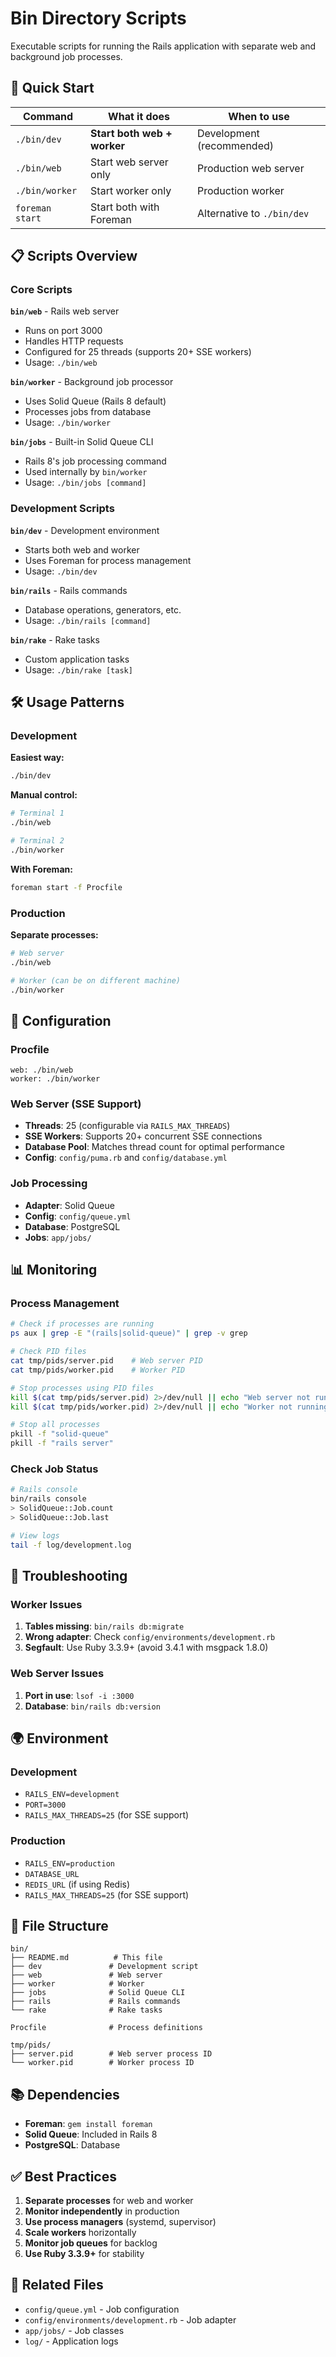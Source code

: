 # Bin Directory Scripts

Executable scripts for running the Rails application with separate web and background job processes.

## 🚀 Quick Start

| Command | What it does | When to use |
|---------|-------------|-------------|
| `./bin/dev` | **Start both web + worker** | Development (recommended) |
| `./bin/web` | Start web server only | Production web server |
| `./bin/worker` | Start worker only | Production worker |
| `foreman start` | Start both with Foreman | Alternative to `./bin/dev` |

## 📋 Scripts Overview

### Core Scripts

**`bin/web`** - Rails web server
- Runs on port 3000
- Handles HTTP requests
- Configured for 25 threads (supports 20+ SSE workers)
- Usage: `./bin/web`

**`bin/worker`** - Background job processor
- Uses Solid Queue (Rails 8 default)
- Processes jobs from database
- Usage: `./bin/worker`

**`bin/jobs`** - Built-in Solid Queue CLI
- Rails 8's job processing command
- Used internally by `bin/worker`
- Usage: `./bin/jobs [command]`

### Development Scripts

**`bin/dev`** - Development environment
- Starts both web and worker
- Uses Foreman for process management
- Usage: `./bin/dev`

**`bin/rails`** - Rails commands
- Database operations, generators, etc.
- Usage: `./bin/rails [command]`

**`bin/rake`** - Rake tasks
- Custom application tasks
- Usage: `./bin/rake [task]`

## 🛠 Usage Patterns

### Development

**Easiest way:**
```bash
./bin/dev
```

**Manual control:**
```bash
# Terminal 1
./bin/web

# Terminal 2  
./bin/worker
```

**With Foreman:**
```bash
foreman start -f Procfile
```

### Production

**Separate processes:**
```bash
# Web server
./bin/web

# Worker (can be on different machine)
./bin/worker
```

## 🔧 Configuration

### Procfile
```
web: ./bin/web
worker: ./bin/worker
```

### Web Server (SSE Support)
- **Threads**: 25 (configurable via `RAILS_MAX_THREADS`)
- **SSE Workers**: Supports 20+ concurrent SSE connections
- **Database Pool**: Matches thread count for optimal performance
- **Config**: `config/puma.rb` and `config/database.yml`

### Job Processing
- **Adapter**: Solid Queue
- **Config**: `config/queue.yml`
- **Database**: PostgreSQL
- **Jobs**: `app/jobs/`

## 📊 Monitoring

### Process Management
```bash
# Check if processes are running
ps aux | grep -E "(rails|solid-queue)" | grep -v grep

# Check PID files
cat tmp/pids/server.pid    # Web server PID
cat tmp/pids/worker.pid    # Worker PID

# Stop processes using PID files
kill $(cat tmp/pids/server.pid) 2>/dev/null || echo "Web server not running"
kill $(cat tmp/pids/worker.pid) 2>/dev/null || echo "Worker not running"

# Stop all processes
pkill -f "solid-queue"
pkill -f "rails server"
```

### Check Job Status
```bash
# Rails console
bin/rails console
> SolidQueue::Job.count
> SolidQueue::Job.last

# View logs
tail -f log/development.log
```



## 🚨 Troubleshooting

### Worker Issues
1. **Tables missing**: `bin/rails db:migrate`
2. **Wrong adapter**: Check `config/environments/development.rb`
3. **Segfault**: Use Ruby 3.3.9+ (avoid 3.4.1 with msgpack 1.8.0)

### Web Server Issues
1. **Port in use**: `lsof -i :3000`
2. **Database**: `bin/rails db:version`

## 🌍 Environment

### Development
- `RAILS_ENV=development`
- `PORT=3000`
- `RAILS_MAX_THREADS=25` (for SSE support)

### Production  
- `RAILS_ENV=production`
- `DATABASE_URL`
- `REDIS_URL` (if using Redis)
- `RAILS_MAX_THREADS=25` (for SSE support)

## 📁 File Structure

```
bin/
├── README.md          # This file
├── dev               # Development script
├── web               # Web server
├── worker            # Worker
├── jobs              # Solid Queue CLI
├── rails             # Rails commands
└── rake              # Rake tasks

Procfile              # Process definitions

tmp/pids/
├── server.pid        # Web server process ID
└── worker.pid        # Worker process ID
```

## 📚 Dependencies

- **Foreman**: `gem install foreman`
- **Solid Queue**: Included in Rails 8
- **PostgreSQL**: Database

## ✅ Best Practices

1. **Separate processes** for web and worker
2. **Monitor independently** in production
3. **Use process managers** (systemd, supervisor)
4. **Scale workers** horizontally
5. **Monitor job queues** for backlog
6. **Use Ruby 3.3.9+** for stability

## 🔗 Related Files

- `config/queue.yml` - Job configuration
- `config/environments/development.rb` - Job adapter
- `app/jobs/` - Job classes
- `log/` - Application logs
